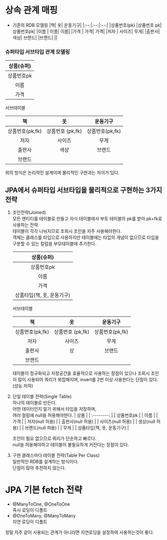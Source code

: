 # 상속 관계 매핑

- 기존의 RDB 모델링
  |책| 옷| 운동기구|
  |:--:|:--:|:--:|
  |상품번호(pk) |상품번호 pk| 상품번호pk|
  |이름 | 이름| 이름|
  |가격 | 가격| 가격|
  |저자 | 사이즈| 무게|
  |출판사| 색상| 브랜드|
  |브랜드| ||

### 슈퍼타입 서브타입 관계 모델링

| 상품(슈퍼) |
| :--------: |
| 상품번호pk |
|    이름    |
|    가격    |

서브테이블

|       책        |        옷        |    운동기구     |
| :-------------: | :--------------: | :-------------: |
| 상품번호(pk,fk) | 상품번호 (pk,fk) | 상품번호(pk,fk) |
|      저자       |      사이즈      |      무게       |
|     출판사      |       색상       |     브랜드      |
|     브랜드      |

위의 방식은 논리적인 설계이며 물리적인 구현과는 차이가 있다.

## JPA에서 슈퍼타입 서브타입을 물리적으로 구현하는 3가지 전략

1. 조인전략(Joined)  
   모든 엔티티를 테이블로 만들고 자식 테이블에서 부토 테이블의 pk를 받아 pk+fk로 사용하는 전략  
   테이블이 각각 나눠지므로 조회시 조인을 자주 사용해야한다.  
   객체는 클래스를 타입으로 사용하지만 테이블에는 타입의 개념이 없으므로 타입을 구분할 수 있는 칼럼을 부모테이블에 추가한다.

   |         상품(슈퍼)         |
   | :------------------------: |
   |         상품번호pk         |
   |            이름            |
   |            가격            |
   | 상품타입(책, 옷, 운동기구) |

   서브테이블

   |       책        |        옷        |    운동기구     |
   | :-------------: | :--------------: | :-------------: |
   | 상품번호(pk,fk) | 상품번호 (pk,fk) | 상품번호(pk,fk) |
   |      저자       |      사이즈      |      무게       |
   |     출판사      |       상       |     브랜드      |
   |     브랜드      |

   테이블이 정규화되고 저장공간을 효율적으로 사용하는 장점이 있으나 조회시 조인이 많이 사용되어 쿼리가 복잡해지며, insert를 2번 이상 사용한다는 단점이 있다.(성능 저하)

2. 단일 테이블 전략(Single Table)  
   하나의 테이블로 만든다.   
   어떤 데이터인지 알기 위해서 타입을 저장하며,   
   여러 컬럼에 null을 허용해야한다.
   | 상품 |
   | :--------: |
   | 상품번호pk |
   | 이름 |
   | 가격 |
   | 저자(null 허용) |
   | 출판사(null 허용) |
   | 사이즈(null 허용) |
   | 생상(null 허용) |
   | 브랜드(null 허용) |
   | 무게 |
   | 상품타입(책, 옷, 운동기구) |

   조인이 필요 없으므로 쿼리가 단순하고 빠르다.   
   null을 허용해야하고 테이블이 불필요하게 커진다는 장점이 있다. 

3. 구현 클래스마다 테이블 전략(Table Per Class)  
   일반적인 RDB를 설계하는 방식이다.  
   단점이 많아 추천하지 않는다.
 

# JPA 기본 fetch 전략
- @ManyToOne, @OneToOne   
  즉시 로딩이 디폴트
- @OneToMany, @ManyToMany   
  지연 로딩이 디폴트

정말 자주 같이 사용되는 관계가 아니라면 지연로딩을 설정하여 사용하는것이 좋다.   

